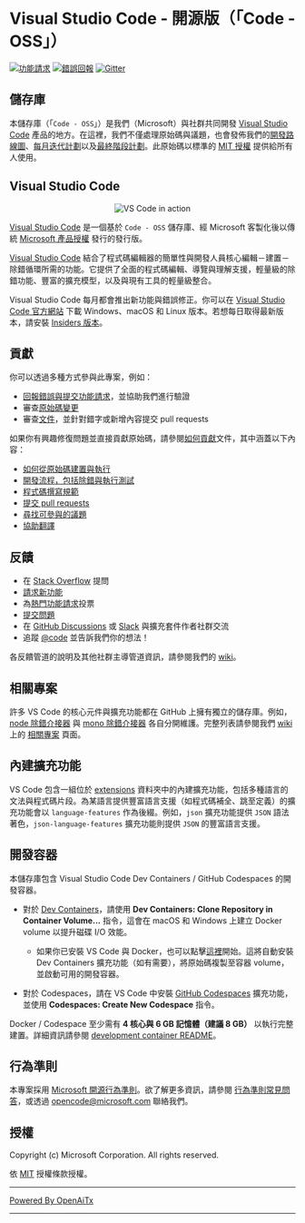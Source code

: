 # Visual Studio Code - 開源版（「Code - OSS」）

[![功能請求](https://img.shields.io/github/issues/microsoft/vscode/feature-request.svg)](https://github.com/microsoft/vscode/issues?q=is%3Aopen+is%3Aissue+label%3Afeature-request+sort%3Areactions-%2B1-desc)
[![錯誤回報](https://img.shields.io/github/issues/microsoft/vscode/bug.svg)](https://github.com/microsoft/vscode/issues?utf8=✓&q=is%3Aissue+is%3Aopen+label%3Abug)
[![Gitter](https://img.shields.io/badge/chat-on%20gitter-yellow.svg)](https://gitter.im/Microsoft/vscode)

## 儲存庫

本儲存庫（「`Code - OSS`」）是我們（Microsoft）與社群共同開發 [Visual Studio Code](https://code.visualstudio.com) 產品的地方。在這裡，我們不僅處理原始碼與議題，也會發佈我們的[開發路線圖](https://github.com/microsoft/vscode/wiki/Roadmap)、[每月迭代計劃](https://github.com/microsoft/vscode/wiki/Iteration-Plans)以及[最終階段計劃](https://github.com/microsoft/vscode/wiki/Running-the-Endgame)。此原始碼以標準的 [MIT 授權](https://github.com/microsoft/vscode/blob/main/LICENSE.txt) 提供給所有人使用。

## Visual Studio Code

<p align="center">
  <img alt="VS Code in action" src="https://user-images.githubusercontent.com/35271042/118224532-3842c400-b438-11eb-923d-a5f66fa6785a.png">
</p>

[Visual Studio Code](https://code.visualstudio.com) 是一個基於 `Code - OSS` 儲存庫、經 Microsoft 客製化後以傳統 [Microsoft 產品授權](https://code.visualstudio.com/License/) 發行的發行版。

[Visual Studio Code](https://code.visualstudio.com) 結合了程式碼編輯器的簡單性與開發人員核心編輯－建置－除錯循環所需的功能。它提供了全面的程式碼編輯、導覽與理解支援，輕量級的除錯功能、豐富的擴充模型，以及與現有工具的輕量級整合。

Visual Studio Code 每月都會推出新功能與錯誤修正。你可以在 [Visual Studio Code 官方網站](https://code.visualstudio.com/Download) 下載 Windows、macOS 和 Linux 版本。若想每日取得最新版本，請安裝 [Insiders 版本](https://code.visualstudio.com/insiders)。

## 貢獻

你可以透過多種方式參與此專案，例如：

* [回報錯誤與提交功能請求](https://github.com/microsoft/vscode/issues)，並協助我們進行驗證
* 審查[原始碼變更](https://github.com/microsoft/vscode/pulls)
* 審查[文件](https://github.com/microsoft/vscode-docs)，並針對錯字或新增內容提交 pull requests

如果你有興趣修復問題並直接貢獻原始碼，請參閱[如何貢獻](https://github.com/microsoft/vscode/wiki/How-to-Contribute)文件，其中涵蓋以下內容：

* [如何從原始碼建置與執行](https://github.com/microsoft/vscode/wiki/How-to-Contribute)
* [開發流程，包括除錯與執行測試](https://github.com/microsoft/vscode/wiki/How-to-Contribute#debugging)
* [程式碼撰寫規範](https://github.com/microsoft/vscode/wiki/Coding-Guidelines)
* [提交 pull requests](https://github.com/microsoft/vscode/wiki/How-to-Contribute#pull-requests)
* [尋找可參與的議題](https://github.com/microsoft/vscode/wiki/How-to-Contribute#where-to-contribute)
* [協助翻譯](https://aka.ms/vscodeloc)

## 反饋

* 在 [Stack Overflow](https://stackoverflow.com/questions/tagged/vscode) 提問
* [請求新功能](CONTRIBUTING.md)
* 為[熱門功能請求](https://github.com/microsoft/vscode/issues?q=is%3Aopen+is%3Aissue+label%3Afeature-request+sort%3Areactions-%2B1-desc)投票
* [提交問題](https://github.com/microsoft/vscode/issues)
* 在 [GitHub Discussions](https://github.com/microsoft/vscode-discussions/discussions) 或 [Slack](https://aka.ms/vscode-dev-community) 與擴充套件作者社群交流
* 追蹤 [@code](https://twitter.com/code) 並告訴我們你的想法！

各反饋管道的說明及其他社群主導管道資訊，請參閱我們的 [wiki](https://github.com/microsoft/vscode/wiki/Feedback-Channels)。

## 相關專案

許多 VS Code 的核心元件與擴充功能都在 GitHub 上擁有獨立的儲存庫。例如，[node 除錯介接器](https://github.com/microsoft/vscode-node-debug) 與 [mono 除錯介接器](https://github.com/microsoft/vscode-mono-debug) 各自分開維護。完整列表請參閱我們 [wiki](https://github.com/microsoft/vscode/wiki) 上的 [相關專案](https://github.com/microsoft/vscode/wiki/Related-Projects) 頁面。

## 內建擴充功能

VS Code 包含一組位於 [extensions](extensions) 資料夾中的內建擴充功能，包括多種語言的文法與程式碼片段。為某語言提供豐富語言支援（如程式碼補全、跳至定義）的擴充功能會以 `language-features` 作為後綴。例如，`json` 擴充功能提供 `JSON` 語法著色，`json-language-features` 擴充功能則提供 `JSON` 的豐富語言支援。

## 開發容器

本儲存庫包含 Visual Studio Code Dev Containers / GitHub Codespaces 的開發容器。

* 對於 [Dev Containers](https://aka.ms/vscode-remote/download/containers)，請使用 **Dev Containers: Clone Repository in Container Volume...** 指令，這會在 macOS 和 Windows 上建立 Docker volume 以提升磁碟 I/O 效能。
  * 如果你已安裝 VS Code 與 Docker，也可以點擊[這裡](https://vscode.dev/redirect?url=vscode://ms-vscode-remote.remote-containers/cloneInVolume?url=https://github.com/microsoft/vscode)開始。這將自動安裝 Dev Containers 擴充功能（如有需要），將原始碼複製至容器 volume，並啟動可用的開發容器。

* 對於 Codespaces，請在 VS Code 中安裝 [GitHub Codespaces](https://marketplace.visualstudio.com/items?itemName=GitHub.codespaces) 擴充功能，並使用 **Codespaces: Create New Codespace** 指令。

Docker / Codespace 至少需有 **4 核心與 6 GB 記憶體（建議 8 GB）** 以執行完整建置。詳細資訊請參閱 [development container README](.devcontainer/README.md)。

## 行為準則

本專案採用 [Microsoft 開源行為準則](https://opensource.microsoft.com/codeofconduct/)。欲了解更多資訊，請參閱 [行為準則常見問答](https://opensource.microsoft.com/codeofconduct/faq/)，或透過 [opencode@microsoft.com](mailto:opencode@microsoft.com) 聯絡我們。

## 授權

Copyright (c) Microsoft Corporation. All rights reserved.

依 [MIT](LICENSE.txt) 授權條款授權。

---

[Powered By OpenAiTx](https://github.com/OpenAiTx/OpenAiTx)

---